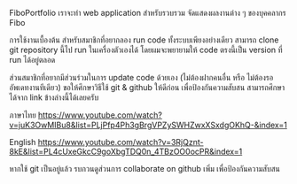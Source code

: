 FiboPortfolio
เราจะทำ web application สำหรับรวบรวม จัดแสดงผลงานต่าง ๆ ของบุคคลากร Fibo

การใช้งานเบื้องต้น
สำหรับสมาชิกที่อยากลอง run code ทั้งระบบเพียงอย่างเดียว สามารถ clone git repository นี้ไป run ในเครื่องตัวเองได้ โดยผมจะพยายามให้ code ตรงนี้เป็น version ที่ run ได้อยู่ตลอด

ส่วนสมาชิกที่อยากมีส่วนร่วมในการ update code ด้วยเอง (ไม่ต้องฝากคนอื่น หรือ ไม่ต้องรออัพเดทงานทีเดียว) ขอให้ศึกษาวิธีใช้ git & github ให้ดีก่อน เพื่อป้องกันความสับสน สามารถศึกษาได้จาก link ข้างล่างนี้ได้เลยครับ

ภาษาไทย https://www.youtube.com/watch?v=juK3OwMIBu8&list=PLjPfp4Ph3gBrgVPZySWHZwxXSxdgOKhQ-&index=1

English https://www.youtube.com/watch?v=3RjQznt-8kE&list=PL4cUxeGkcC9goXbgTDQ0n_4TBzOO0ocPR&index=1

หากใช้ git เป็นอยู่แล้ว รบกวนดูส่วนการ collaborate on github เพิ่ม เพื่อป้องกันความสับสน